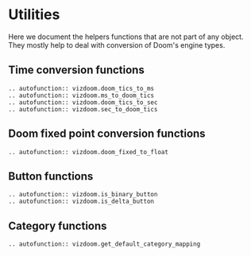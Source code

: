 # Utilities

Here we document the helpers functions that are not part of any object.
They mostly help to deal with conversion of Doom's engine types.


## Time conversion functions

```{eval-rst}
.. autofunction:: vizdoom.doom_tics_to_ms
.. autofunction:: vizdoom.ms_to_doom_tics
.. autofunction:: vizdoom.doom_tics_to_sec
.. autofunction:: vizdoom.sec_to_doom_tics
```

## Doom fixed point conversion functions

```{eval-rst}
.. autofunction:: vizdoom.doom_fixed_to_float
```

## Button functions

```{eval-rst}
.. autofunction:: vizdoom.is_binary_button
.. autofunction:: vizdoom.is_delta_button
```

## Category functions

```{eval-rst}
.. autofunction:: vizdoom.get_default_category_mapping
```

